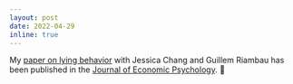 ```yaml
---
layout: post
date: 2022-04-29
inline: true
---
```


My [paper on lying behavior](https://d48rdc2gjiluz.cloudfront.net/chua_chang_riambau_joep_2022.pdf) with Jessica Chang and Guillem Riambau has been published in the [Journal of Economic Psychology](https://doi.org/10.1016/j.joep.2022.102512). :tada: